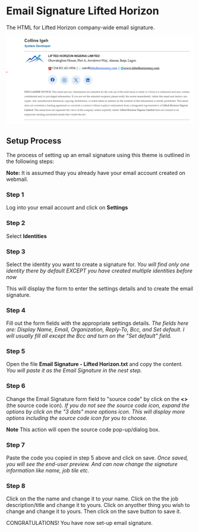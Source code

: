# Email Signature Lifted Horizon

The HTML for Lifted Horizon company-wide email signature.

![Email signature screenshot laptop view](img1.png)

## Setup Process

The process of setting up an email signature using this theme is outlined in the following steps:

**Note:** It is assumed thay you already have your email account created on webmail.

### Step 1

Log into your email account and click on **Settings**

### Step 2

Select **Identities**

### Step 3

Select the identity you want to create a signature for. *You will find only one identity there by default EXCEPT you have created multiple identities before now*

This will display the form to enter the settings details and to create the email signature.

### Step 4

Fill out the form fields with the appropriate settings details. *The fields here are: Display Name, Email, Organization, Reply-To, Bcc, and Set default. I will usually fill all except the Bcc and turn on the "Set default" field.*

### Step 5

Open the file **Email Signature - Lifted Horizon.txt** and copy the content. *You will paste it as the Email Signature in the nest step.*

### Step 6

Change the Email Signature form field to "source code" by click on the **<>** (the source code icon). *If you do not see the source code icon, expand the options by click on the "3 dots" more options icon. This will display more options including the source code icon for you to choose.*

**Note** This action will open the source code pop-up/dialog box.
  
### Step 7

Paste the code you copied in step 5 above and click on save. *Once saved, you will see the end-user preview. And can now change the signature information like name, job tile etc.*
  
### Step 8

Click on the the name and change it to your name. Click on the the job description/title and change it to yours. Click on anyother thing you wish to change and change it to yours. Then click on the save button to save it.

CONGRATULATIONS! You have now set-up email signature.
